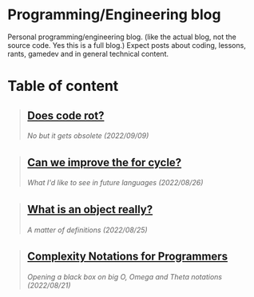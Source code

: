 # Programming/Engineering blog
Personal programming/engineering blog. (like the actual blog, not the source code. Yes this is a full blog.)
Expect posts about coding, lessons, rants, gamedev and in general technical content.

# Table of content

> ## [Does code rot?](/posts/does_code_rot.md)
> ###### No but it gets obsolete (2022/09/09)


> ## [Can we improve the for cycle?](/posts/best_for_cycle.md)
> ###### What I'd like to see in future languages (2022/08/26)


>  ## [What is an object really?](/posts/what_is_an_object.md)
>  ###### A matter of definitions (2022/08/25)


>  ## [Complexity Notations for Programmers](/posts/big_o_omega_theta_notation.md)
>  ###### Opening a black box on big O, Omega and Theta notations (2022/08/21)
